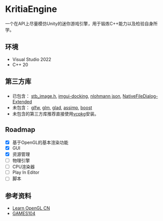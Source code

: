 # KritiaEngine
一个在API上尽量模仿Unity的迷你游戏引擎，用于锻炼C++能力以及检验自身所学。
## 环境
- Visual Studio 2022
- C++ 20

## 第三方库
###
- 已包含：
[stb_image.h](https://github.com/nothings/stb/blob/master/stb_image.h), [imgui-docking](https://github.com/ocornut/imgui/tree/docking), [nlohmann json](https://github.com/nlohmann/json), [NativeFileDialog-Extended](https://github.com/btzy/nativefiledialog-extended)
- 未包含：
[glfw](https://www.glfw.org/), [glm](https://github.com/g-truc/glm), [glad](https://glad.dav1d.de/), [assimp](https://github.com/assimp/assimp), [boost](https://www.boost.org/)
- 未包含的第三方库推荐直接使用[vcpkg](git@github.com:microsoft/vcpkg.git)安装。
  
## Roadmap
- [x] 基于OpenGL的基本渲染功能
- [x] GUI
- [x] 资源管理
- [ ] 物理引擎
- [ ] CPU渲染器
- [ ] Play In Editor
- [ ] 脚本

## 参考资料
- [Learn OpenGL CN](https://learnopengl-cn.github.io/)
- [GAMES104](https://games-cn.org/games104/)